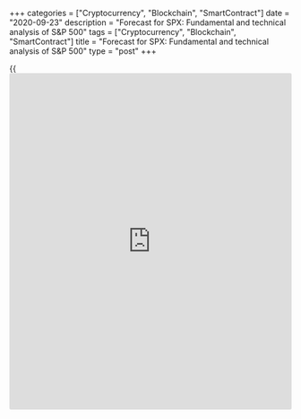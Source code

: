 +++
categories = ["Cryptocurrency", "Blockchain", "SmartContract"]
date = "2020-09-23"
description = "Forecast for SPX: Fundamental and technical analysis of S&P 500"
tags = ["Cryptocurrency", "Blockchain", "SmartContract"]
title = "Forecast for SPX: Fundamental and technical analysis of S&P 500"
type = "post"
+++

{{<iframe id="large-banner" src="https://www.bounty.group/#slide=17.0" width="100%" height="600" scrolling="no" style="border: 0px solid rgb(216, 221, 230); border-radius: 3px;">}}

2020-09-23

2020-09-23

S&P 500 analysis and long-term forecast as of 22.09.2020Mikhail Hypov

The US stock market has been in the red zone lately, and I’m often
asked, what an eventual scenario for the S&P500’s development may be.
The question is quite appropriate, even more so because my latest
forecasts [here][1] and [here][2]  are no longer up to date.  At the end
of May and the beginning of June, it was hard to believe that stock
indexes could update their historic highs in the current crisis
situation. That contradicted technical and fundamental analysis and
common sense, in general. However, the market didn’t agree.

So, what is going on right now? Is common sense winning, or is it
another trap for bears? Let’s fund out.

The article covers the following subjects:

## Fundamental analysis

Disclaimer:  the information below may be considered as sensitive
content :)

The US macroeconomic indicators were terrifying already at the end of
May. The situation hasn’t improved since then. Pumping trillions of
dollars hasn’t helped out either.

According to Bank of America’s fund manager survey, most respondents are
still afraid of another coronavirus wave. Even information on the
vaccine isn’t helpful. Starting from 2020, COVID-related [news](https://www.letsplayfx.com/blog/forex-news-website/) has become
as important as fundamental macroeconomic multipliers.

Unfortunately, the number of new COVID deaths continues growing in the
USA, and the dynamics hasn’t plateaued out yet. What’s more, after
lockdowns were gradually lifted and borders reopened, the second wave is
100% likely to happen. In the first place, the markets worry about
governments’ reaction to the pandemic and not about the pandemic itself.
Many governments seem to be ready to re-establish the previous measures.
The rumour has it that Spain is ready to use the armed forces to fight
coronavirus in Madrid. In the south of France, open air activities have
been banned, while London has already [acknowledged ][3] that the second
wave started spreading. The markets are therefore beset with turbulence,
and panic sales are taking place.

At the same time, the US economy isn’t recovering.

The chart above shows that the number of “zombie” companies reached a
peak on the eve of the 2000 dotcom crisis. Zombies are companies where
profits are less than the interest paid on their debts for at least
three years. Basically, such companies make no profits and exist by
pumping a corporate debt bubble.

It seems that zombie companies will be multiplying, and crisis will only
aggravate.  According to FRED, US corporate profits dropped 24.3% and
may still drop by another 24.3%, if the situation is similar to the 2008
crisis.

Another important indicator is the loan approval/total request ratio.
This indicator has been down 40% since the beginning of this year,
approaching the 2013 figures. It means that the share of companies and
households that need crediting has increased dramatically. Many
companies are on the edge of bankruptcy, and this number goes on
growing.

The 2008 mortgage crisis situation was similar.

The US government must have learnt the lesson of the past well. The
relief package for the mortgage market has already exceeded the 2008
one. The chart above shows that the Fed has already purchased $178
billion in mortgage-backed securities.

According to surveys, the number of respondents who can’t afford to buy
a house came close to the 2008 figures (mortgage crisis) and 1982
figures (global economic crisis).

The JPMorgan analysts say that [S&P500][4] won’t update its highs unless
the index tests SMA200. However, given the big number of analogies with
the previous crises, this position looks too optimistic.  It’s rumored
that large funds are avoiding risks, selling out their assets.
Intelligent money is leaving the market, while the private [investor](https://www.fintechee.com/tutorial-for-forex-trading/investor-mode/) will
be left holding the baby.

The chart above shows that the number of small traders that joined the
bulls’ army is at its 2-year highest. Large hedge funds are shouting out
that bad times are coming, and the stock market will draw down deeper
soon. Nonetheless, the greedy crowd of hamsters is rushing to buy cheap
assets.

A full-scale sellout seems to have been triggered already. As the chart
above suggests, the S&P500’s latest growth was due to the printing press
only. However, the current situation makes me think that even the
printing press is useless. The relief measures need to be extended.
Trump doesn’t hurry to take a decision. His concern is clear: as soon as
he approves of another package which allows international companies to
make a buyback, he will face severe criticism. I hope it won’t happen
after the election, or else it might be too late. Let me remind you that
the US presidential election is taking place on 3 November. It means,
the market will stay short of money for over 1 month, and the risk of
seeing a new bottom increases.

## Technical analysis of S&P500

So, will the bottom be updated or not? Technical analysis will make the
situation clearer.

On the one-month time frame, the picture doesn’t look optimistic. The
[index reached][4] the trend line in the chart above. By analogy with
the year 2008, the prospects of fall are really frightening.  According
to that analogy and keeping its ratios, the scenario for the next
decades suggests a roller coaster experience.

Up to 2022, the market will be coping with the crisis by means of
liquidity inflows and printing press.  It won’t last forever, and the
index may fall to a level of 1,500-1,600 points.

The level coincides with the strongest support levels in the highest
market activity channel. A pullback is supposed to happen near that
channel in a perfect scenario.

You probably remember my [author’s approach][5] which implies comparing
an asset value with the 1971 Gold standard.  Based on that approach, we
can have a 2-cycle picture. The chart above shows, that the stock
market’s first peak formed in 2000. The market hasn’t fully recovered
after the dotcom crisis, and we are in the second cycle now. Its top
looks like Head and Shoulders. The other shoulder will be forming in
2022. Then the fall will cover the distance from Head to Neck. Thus, the
bottom is located at the 2011-2012 levels. These targets are
surprisingly close to the previous sencario’s targets, and thus confirm
it.

Bearing the global scenario in mind, let’s have a look at local charts.
Above, you can see Double Bollinger Band. The price moved to the narrow
band’s zone, and a bullish trend is therefore false. Speaking of a full-
scale sellout is too early yet, but JPMorgan may be right, and we may
see a consolidation with a pullback at 3,100 points in the medium term.
In addition to [daily](https://www.fintecher.org/2020/03/03/forex-trading-daily-strategy/)  SMA 200, it’s the yearly Pivot balance level and
the lower limit of the narrow Bollinger band. Stochastic [Momentum](https://www.algotradesoft.org/custom-indicator/momentum.html) Index
is located in the lower part of the chart. Located above zero, it
indicates a bullish market trend. Intersection of its moving averages
points to a bearish correction, while a divergence (red dotted line)
suggests a trend reversal. Given the private [investor](https://www.fintechee.com/tutorial-for-forex-trading/investor-mode/)’s bullish
sentiment, a new relief package will be adopted after November’s
election. It will allow the market to retrace. Double divergence, or
even the historic high’s breakout are possible, but Nero fiddled while
Rome burned too. And any show ends, sooner or later.

## Trading plan for SPX

The US stock market is famous for its bullish temper, and it has already
punished “short” traders many times. Holding short positions in [SPX
][4] in the current circumstances is risky. I would recommend calming
down. Locally, the S&P500 is in a bearish trend, and the target of 3,200
is appropriate. However, a breakout may occur at any time. I suggest
tracking these events. Lots of private [investor](https://www.fintechee.com/tutorial-for-forex-trading/investor-mode/)s are looking for a
signal to buy, and it’s hard to imagine a better moment for riding a
hamster bullish wave and trying to catch new maximums. I wouldn’t open a
long position before the index breaks out above the Bollinger narrow
band’s limits at 3,350.

## Final conclusion

Fundamental indicators and institutional [investor](https://www.fintechee.com/tutorial-for-forex-trading/investor-mode/)s are shouting that a
tsunami is somewhere near.  Only the ready ones will survive. The
riskiest players - private and small traders - will end up in the most
disadvantageous position, trying their luck at the last minute. The
problem is that intelligent money is focused on long [terms](https://www.fintechee.com/terms/), while small
[investor](https://www.fintechee.com/tutorial-for-forex-trading/investor-mode/)s consider short time frames, if they make any considerations at
all. If you’re a beginner trader, I don’t recommend holding long
positions these days. You’d better try scalping or wait till the storm
ends. [Forex brokers][4] can do well with those tasks, offering big
leverage and moderate deposit requirements.

Take care of yourself and your money!

Subscribe and keep in touch!

* * *

Good luck and profits, everyone!

Best regards,

Michael @Hypov

* * *

P.S. Did you like my article? Share it in social networks: it will be
the best “thank you" :)

Ask me questions and comment below. I’ll be glad to answer your
questions and give necessary explanations.

 **Useful links:**

  * I recommend trying to trade with a reliable broker [here][6]. The system allows you to trade by yourself or copy successful traders from all across the globe.
  * Use my promo-code BLOG for getting deposit bonus 50% on LiteForex platform. Just enter this code in the appropriate field while [depositing][7] your trading account.
  * Telegram chat for traders: <t.me/liteforexengchat>. We are sharing the signals and trading experience
  * Telegram channel with high-quality analytics, Forex reviews, training articles, and other useful things for traders <t.me/liteforex>

## Price chart of SPX in real time mode

The content of this article reflects the author’s opinion and does not
necessarily reflect the official position of LiteForex. The material
published on this page is provided for informational purposes only and
should not be considered as the provision of investment advice for the
purposes of Directive 2004/39/EC.

Rate this article:

{{value}}

( {{count}} {{title}} )

   1. www.liteforex.com/blog/analysts-opinions/sp-500-growth-end-of-crisis-or-dead-cat-bounce/
   2. www.liteforex.com/blog/analysts-opinions/g35-asset-valuation-method-through-the-example-of-sp500/
   3. www.london.gov.uk/statement-covid
   4. my.liteforex.com/trading/chart?symbol=SPX
   5. www.liteforex.com/blog/analysts-opinions/the-gold-standard-as-a-tool-for-expressing-the-cost-of-assets-in-kind/
   6. my.liteforex.com/?category=analysts-opinions&slug=sp-500-analysis-and-long-term-forecast-as-of-22092020&openPopup=%2Fregistration%2Fpopup&utm_source=blog&utm_medium=article&utm_campaign=bonus
   7. my.liteforex.com/deposit/?category=analysts-opinions&slug=sp-500-analysis-and-long-term-forecast-as-of-22092020&promo_code=BLOG&utm_source=blog&utm_medium=article&utm_campaign=bonus
